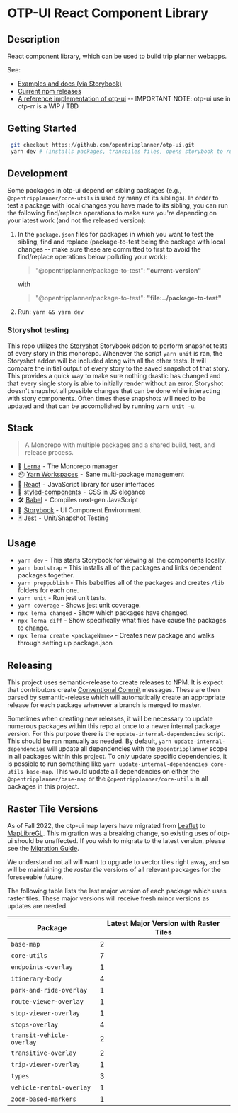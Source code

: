 # OTP-UI React Component Library

## Description

React component library, which can be used to build trip planner webapps.

See:

- [Examples and docs (via Storybook)](http://www.opentripplanner.org/otp-ui/?path=/story/itinerarybody--itinerarybody-with-walk-transit-walk-itinerary-with-custom-view-trip-button-activated-and-custom-route-abbreviation)
- [Current npm releases](https://www.npmjs.com/org/opentripplanner)
- [A reference implementation of otp-ui](https://github.com/opentripplanner/otp-react-redux) -- IMPORTANT NOTE: otp-ui use in otp-rr is a WIP / TBD

## Getting Started

```bash
 git checkout https://github.com/opentripplanner/otp-ui.git
 yarn dev # (installs packages, transpiles files, opens storybook to running component library on localhost:5555)
```

## Development

Some packages in otp-ui depend on sibling packages (e.g., `@opentripplanner/core-utils` is used by many of its siblings). In order to test a package with local changes you have made to its sibling, you can run the following find/replace operations to make sure you're depending on your latest work (and not the released version):

1. In the `package.json` files for packages in which you want to test the sibling, find and replace (package-to-test being the package with local changes -- make sure these are committed to first to avoid the find/replace operations below polluting your work):

   > "@opentripplanner/package-to-test": **"current-version"**

   with

   > "@opentripplanner/package-to-test": **"file:../package-to-test"**

2. Run:
   `yarn && yarn dev`

### Storyshot testing

This repo utilizes the [Storyshot](https://storybook.js.org/docs/react/workflows/snapshot-testing) Storybook addon to perform snapshot tests of every story in this monorepo. Whenever the script `yarn unit` is ran, the Storyshot addon will be included along with all the other tests. It will compare the initial output of every story to the saved snapshot of that story. This provides a quick way to make sure nothing drastic has changed and that every single story is able to initially render without an error. Storyshot doesn't snapshot all possible changes that can be done while interacting with story components. Often times these snapshots will need to be updated and that can be accomplished by running `yarn unit -u`.

## Stack

> A Monorepo with multiple packages and a shared build, test, and release process.

- 🐉 [Lerna](https://lernajs.io/)  - The Monorepo manager
- 📦 [Yarn Workspaces](https://yarnpkg.com/lang/en/docs/workspaces/)  -  Sane multi-package management
- 🚀 [React](https://reactjs.org/)  -  JavaScript library for user interfaces
- 💅 [styled-components](https://www.styled-components.com/)  -  CSS in JS elegance
- 🛠 [Babel](https://babeljs.io/)  -  Compiles next-gen JavaScript
- 📖 [Storybook](https://storybook.js.org/) - UI Component Environment
- 🃏 [Jest](https://jestjs.io/)  -  Unit/Snapshot Testing

## Usage

- `yarn dev` - This starts Storybook for viewing all the components locally.
- `yarn bootstrap` - This installs all of the packages and links dependent packages together.
- `yarn preppublish` - This babelfies all of the packages and creates `/lib` folders for each one.
- `yarn unit` - Run jest unit tests.
- `yarn coverage` - Shows jest unit coverage.
- `npx lerna changed` - Show which packages have changed.
- `npx lerna diff` - Show specifically what files have cause the packages to change.
- `npx lerna create <packageName>` - Creates new package and walks through setting up package.json

## Releasing

This project uses semantic-release to create releases to NPM. It is expect that contributors create [Conventional Commit](https://www.conventionalcommits.org/en/v1.0.0/) messages. These are then parsed by semantic-release which will automatically create an appropriate release for each package whenever a branch is merged to master.

Sometimes when creating new releases, it will be necessary to update numerous packages within this repo at once to a newer internal package version. For this purpose there is the `update-internal-dependencies` script. This should be ran manually as needed. By default, `yarn update-internal-dependencies` will update all dependencies with the `@opentripplanner` scope in all packages within this project. To only update specific dependencies, it is possible to run something like `yarn update-internal-dependencies core-utils base-map`. This would update all dependencies on either the `@opentripplanner/base-map` or the `@opentripplanner/core-utils` in all packages in this project.

## Raster Tile Versions

As of Fall 2022, the otp-ui map layers have migrated from [Leaflet](https://leafletjs.com) to [MapLibreGL](https://maplibre.org/projects/maplibre-gl-js/). This migration was a breaking change, so existing uses of otp-ui should be unaffected. If you wish to migrate to the latest version, please see the [Migration Guide](https://github.com/opentripplanner/otp-ui/blob/master/VECTOR-TILES-MIGRATION-GUIDE.md).

We understand not all will want to upgrade to vector tiles right away, and so will be maintaining the _raster tile_ versions of all relevant packages for the foreseeable future.

The following table lists the last major version of each package which uses raster tiles. These major versions will receive fresh minor versions as updates are needed.

| Package                   | Latest Major Version with Raster Tiles |
| ------------------------- | -------------------------------------- |
| `base-map`                | 2                                      |
| `core-utils`              | 7                                      |
| `endpoints-overlay`       | 1                                      |
| `itinerary-body`          | 4                                      |
| `park-and-ride-overlay`   | 1                                      |
| `route-viewer-overlay`    | 1                                      |
| `stop-viewer-overlay`     | 1                                      |
| `stops-overlay`           | 4                                      |
| `transit-vehicle-overlay` | 2                                      |
| `transitive-overlay`      | 2                                      |
| `trip-viewer-overlay`     | 1                                      |
| `types`                   | 3                                      |
| `vehicle-rental-overlay`  | 1                                      |
| `zoom-based-markers`      | 1                                      |
